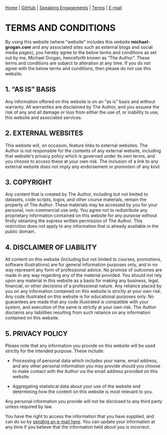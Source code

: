 [Home](https://mgcodesandstats.github.io/) |
[GitHub](https://github.com/mgcodesandstats) |
[Speaking Engagements](https://mgcodesandstats.github.io/speaking-engagements/) |
[Terms](https://mgcodesandstats.github.io/terms/) |
[E-mail](mailto:contact@michael-grogan.com)

# TERMS AND CONDITIONS

By using this website (where "website" includes this website **michael-grogan.com** and any associated sites such as external blogs and social media pages), you hereby agree to the below terms and conditions as set out by me, Michael Grogan, henceforth known as “The Author”. These terms and conditions are subject to alteration at any time. If you do not agree with the below terms and conditions, then please do not use this website.

## 1. “AS IS” BASIS

Any information offered on this website is on an “as is” basis and without warranty. All warranties are disclaimed by The Author, and you assume the risk of any and all damage or loss from either the use of, or inability to use, this website and associated services.

## 2. EXTERNAL WEBSITES

This website will, on occasion, feature links to external websites. The Author is not responsible for the contents of any external website, including that website's privacy policy which is governed under its own terms, and you choose to access these at your own risk. The inclusion of a link to any external website does not imply any endorsement or promotion of any kind.

## 3. COPYRIGHT

Any content that is created by The Author, including but not limited to datasets, code scripts, logos, and other course materials, remain the property of The Author. These materials may be accessed by you for your personal, non-commercial use only. You agree not to redistribute any proprietary information contained on this website for any purpose without firstly obtaining the express written permission of The Author. This restriction does not apply to any information that is already available in the public domain.

## 4. DISCLAIMER OF LIABILITY

All content on this website (including but not limited to courses, promotions, software illustrations) are for general information purposes only, and in no way represent any form of professional advice. No promise of outcomes are made in any way regarding any of the material provided. You should not rely upon any material in this website as a basis for making any business, legal, financial, or other decisions of a professional nature. Any reliance placed by you on any information contained on this website is strictly at your own risk. Any code illustrated on this website is for educational purposes only. No guarantees are made that any code illustrated is compatible with your system, and execution of the same is strictly at your own risk. The Author disclaims any liabilities resulting from such reliance on any information contained on this website.

## 5. PRIVACY POLICY

Please note that any information you provide on this website will be used strictly for the intended purpose. These include:

- Processing of personal data which includes your name, email address, and any other personal information you may provide should you choose to make contact with the Author via the email address provided on this website.

- Aggregating statistical data about your use of the website and determining how the content on this website is most relevant to you.

Any personal information you provide will not be disclosed to any third party unless required by law.

You have the right to access the information that you have supplied, and can do so by [sending an e-mail here](mailto:contact@michael-grogan.com). You can update your information at any time if you believe that the information held about you is incorrect.
